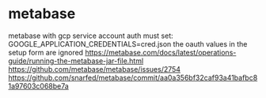 # metabase
metabase with gcp service account auth
must set:
 GOOGLE_APPLICATION_CREDENTIALS=cred.json
the oauth values in the setup form are ignored
https://metabase.com/docs/latest/operations-guide/running-the-metabase-jar-file.html
https://github.com/metabase/metabase/issues/2754
https://github.com/snarfed/metabase/commit/aa0a356bf32caf93a41bafbc81a97603c068be7a

